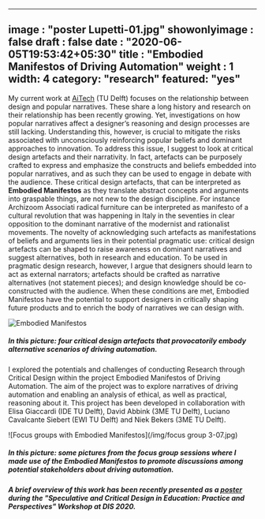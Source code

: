 
---
image : "poster Lupetti-01.jpg"
showonlyimage : false
draft : false
date : "2020-06-05T19:53:42+05:30"
title : "Embodied Manifestos of Driving Automation"
weight : 1
width: 4
category: "research"
featured: "yes"
---
<!--more-->

My current work at [AiTech](https://www.tudelft.nl/aitech/projects/embodied-manifestos-of-human-ai-partnerships/) (TU Delft) focuses on the relationship between design and popular narratives. These share a long history and research on their relationship has been recently growing. Yet, investigations on how popular narratives affect a designer’s reasoning and design processes are still lacking. Understanding this, however, is crucial to mitigate the risks associated with unconsciously reinforcing popular beliefs and dominant approaches to innovation. To address this issue, I suggest to look at critical design artefacts and their narrativity. In fact, artefacts can be purposely crafted to express and emphasize the constructs and beliefs embedded into popular narratives, and as such they can be used to engage in debate with the audience. These critical design artefacts, that can be interpreted as **Embodied Manifestos** as they translate abstract concepts and arguments into graspable things, are not new to the design discipline. For instance Archizoom Associati radical furniture can be interpreted as manifesto of a cultural revolution that was happening in Italy in the seventies in clear opposition to the dominant narrative of the modernist and rationalist movements. The novelty of acknowledging such artefacts as manifestations of beliefs and arguments lies in their potential pragmatic use: critical design artefacts can be shaped to raise awareness on dominant narratives and suggest alternatives, both in research and education. To be used in pragmatic design research, however, I argue that designers should learn to act as external narrators; artefacts should be crafted as narrative alternatives (not statement pieces); and design knowledge should be co-constructed with the audience. When these conditions are met, Embodied Manifestos have the potential to support designers in critically shaping future products and to enrich the body of narratives we can design with.

![Embodied Manifestos](/img/EM-06.jpg)
##### In this picture: four critical design artefacts that provocatorily embody alternative scenarios of driving automation.

I explored the potentials and challenges of conducting Research through Critical Design within the project Embodied Manifestos of Driving Automation. The aim of the project was to explore narratives of driving automation and enabling an analysis of ethical, as well as practical, reasoning about it. This project has been developed in collaboration with Elisa Giaccardi (IDE TU Delft), David Abbink (3ME TU Delft), Luciano Cavalcante Siebert (EWI TU Delft) and Niek Bekers (3ME TU Delft).

![Focus groups with Embodied Manifestos](/img/focus group 3-07.jpg)
##### In this picture: some pictures from the focus group sessions where I made use of the Embodied Manifestos to promote discussions among potential stakeholders about driving automation.


##### A brief overview of this work has been recently presented as a [poster](https://speculativeedu.wordpress.com/posters/) during the "Speculative and Critical Design in Education: Practice and Perspectives" Workshop at DIS 2020.
